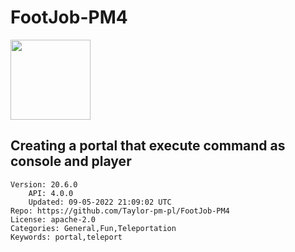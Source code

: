 # FootJob-PM4
<img src="https://raw.githubusercontent.com/David-pm-pl/FootJob-PM4/2f0cf1b8c331e83ac43b25d327cd2b2c040cfb3b/icon.png" width="128" height="128" />

## Creating a portal that execute command as console and player
```properties
Version: 20.6.0
    API: 4.0.0
    Updated: 09-05-2022 21:09:02 UTC
Repo: https://github.com/Taylor-pm-pl/FootJob-PM4
License: apache-2.0
Categories: General,Fun,Teleportation
Keywords: portal,teleport
```